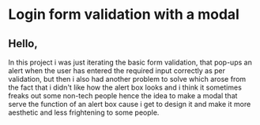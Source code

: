 # Login form validation with a modal
## Hello,
In this project i was just iterating the basic form validation, that pop-ups an alert when the user has entered the required input correctly as per validation, but then i also had another problem to solve which arose from the fact that i didn't like how the alert box looks and i think it sometimes freaks out some non-tech people hence the idea to make a modal that serve the function of an alert box cause i get to design it and make it more aesthetic and less frightening to some people.
